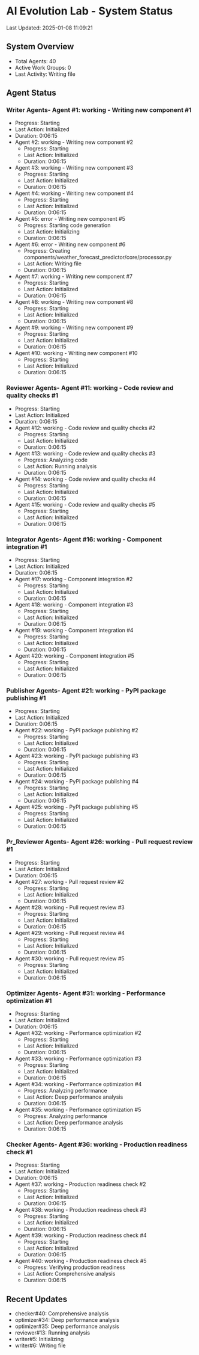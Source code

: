 # AI Evolution Lab - System Status
Last Updated: 2025-01-08 11:09:21

## System Overview
- Total Agents: 40
- Active Work Groups: 0
- Last Activity: Writing file

## Agent Status

### Writer Agents- Agent #1: working - Writing new component #1
  - Progress: Starting
  - Last Action: Initialized
  - Duration: 0:06:15
- Agent #2: working - Writing new component #2
  - Progress: Starting
  - Last Action: Initialized
  - Duration: 0:06:15
- Agent #3: working - Writing new component #3
  - Progress: Starting
  - Last Action: Initialized
  - Duration: 0:06:15
- Agent #4: working - Writing new component #4
  - Progress: Starting
  - Last Action: Initialized
  - Duration: 0:06:15
- Agent #5: error - Writing new component #5
  - Progress: Starting code generation
  - Last Action: Initializing
  - Duration: 0:06:15
- Agent #6: error - Writing new component #6
  - Progress: Creating components/weather_forecast_predictor/core/processor.py
  - Last Action: Writing file
  - Duration: 0:06:15
- Agent #7: working - Writing new component #7
  - Progress: Starting
  - Last Action: Initialized
  - Duration: 0:06:15
- Agent #8: working - Writing new component #8
  - Progress: Starting
  - Last Action: Initialized
  - Duration: 0:06:15
- Agent #9: working - Writing new component #9
  - Progress: Starting
  - Last Action: Initialized
  - Duration: 0:06:15
- Agent #10: working - Writing new component #10
  - Progress: Starting
  - Last Action: Initialized
  - Duration: 0:06:15

### Reviewer Agents- Agent #11: working - Code review and quality checks #1
  - Progress: Starting
  - Last Action: Initialized
  - Duration: 0:06:15
- Agent #12: working - Code review and quality checks #2
  - Progress: Starting
  - Last Action: Initialized
  - Duration: 0:06:15
- Agent #13: working - Code review and quality checks #3
  - Progress: Analyzing code
  - Last Action: Running analysis
  - Duration: 0:06:15
- Agent #14: working - Code review and quality checks #4
  - Progress: Starting
  - Last Action: Initialized
  - Duration: 0:06:15
- Agent #15: working - Code review and quality checks #5
  - Progress: Starting
  - Last Action: Initialized
  - Duration: 0:06:15

### Integrator Agents- Agent #16: working - Component integration #1
  - Progress: Starting
  - Last Action: Initialized
  - Duration: 0:06:15
- Agent #17: working - Component integration #2
  - Progress: Starting
  - Last Action: Initialized
  - Duration: 0:06:15
- Agent #18: working - Component integration #3
  - Progress: Starting
  - Last Action: Initialized
  - Duration: 0:06:15
- Agent #19: working - Component integration #4
  - Progress: Starting
  - Last Action: Initialized
  - Duration: 0:06:15
- Agent #20: working - Component integration #5
  - Progress: Starting
  - Last Action: Initialized
  - Duration: 0:06:15

### Publisher Agents- Agent #21: working - PyPI package publishing #1
  - Progress: Starting
  - Last Action: Initialized
  - Duration: 0:06:15
- Agent #22: working - PyPI package publishing #2
  - Progress: Starting
  - Last Action: Initialized
  - Duration: 0:06:15
- Agent #23: working - PyPI package publishing #3
  - Progress: Starting
  - Last Action: Initialized
  - Duration: 0:06:15
- Agent #24: working - PyPI package publishing #4
  - Progress: Starting
  - Last Action: Initialized
  - Duration: 0:06:15
- Agent #25: working - PyPI package publishing #5
  - Progress: Starting
  - Last Action: Initialized
  - Duration: 0:06:15

### Pr_Reviewer Agents- Agent #26: working - Pull request review #1
  - Progress: Starting
  - Last Action: Initialized
  - Duration: 0:06:15
- Agent #27: working - Pull request review #2
  - Progress: Starting
  - Last Action: Initialized
  - Duration: 0:06:15
- Agent #28: working - Pull request review #3
  - Progress: Starting
  - Last Action: Initialized
  - Duration: 0:06:15
- Agent #29: working - Pull request review #4
  - Progress: Starting
  - Last Action: Initialized
  - Duration: 0:06:15
- Agent #30: working - Pull request review #5
  - Progress: Starting
  - Last Action: Initialized
  - Duration: 0:06:15

### Optimizer Agents- Agent #31: working - Performance optimization #1
  - Progress: Starting
  - Last Action: Initialized
  - Duration: 0:06:15
- Agent #32: working - Performance optimization #2
  - Progress: Starting
  - Last Action: Initialized
  - Duration: 0:06:15
- Agent #33: working - Performance optimization #3
  - Progress: Starting
  - Last Action: Initialized
  - Duration: 0:06:15
- Agent #34: working - Performance optimization #4
  - Progress: Analyzing performance
  - Last Action: Deep performance analysis
  - Duration: 0:06:15
- Agent #35: working - Performance optimization #5
  - Progress: Analyzing performance
  - Last Action: Deep performance analysis
  - Duration: 0:06:15

### Checker Agents- Agent #36: working - Production readiness check #1
  - Progress: Starting
  - Last Action: Initialized
  - Duration: 0:06:15
- Agent #37: working - Production readiness check #2
  - Progress: Starting
  - Last Action: Initialized
  - Duration: 0:06:15
- Agent #38: working - Production readiness check #3
  - Progress: Starting
  - Last Action: Initialized
  - Duration: 0:06:15
- Agent #39: working - Production readiness check #4
  - Progress: Starting
  - Last Action: Initialized
  - Duration: 0:06:15
- Agent #40: working - Production readiness check #5
  - Progress: Verifying production readiness
  - Last Action: Comprehensive analysis
  - Duration: 0:06:15


## Recent Updates
- checker#40: Comprehensive analysis
- optimizer#34: Deep performance analysis
- optimizer#35: Deep performance analysis
- reviewer#13: Running analysis
- writer#5: Initializing
- writer#6: Writing file
